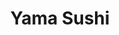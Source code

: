 ---
layout: place
title: "Yama Sushi"
permalink: /utah/park-city/yama-sushi.html
stateAbbr: UT
stateName: Utah
cityName: Park City
place_id: ChIJAQBAOf1yUocReb8aTyEz2fs
photos:
  - name: >-
      places/ChIJAQBAOf1yUocReb8aTyEz2fs/photos/AUy1YQ10kKzi8M6QBPEwjIXagSwoS9jv6nmlBTTD39aGvYx8LZ_aPp0nEdISnt9KtQ0xsbRy9C3-StX1U5GMUdQaDCxkOPdeX1x6vKbonVpRB9yaku0nxnoXGpiT8o5rQLvAqxpbprNC0Ht12jytEUi1EqvBW8AfHlAGD4gZZG2ZCnxihKupZJUu5a9Fbz6Qw5UnwaGRG2qdX-Tjk6MonlNAt0HI6846gKUX9C-RFsRGIIN19_XsMY3YSrwejkeU6xqbqaH1YwFg4WMN4wWBdGUIDAeEF0kasjutOxeWMC3U6gMVFQ
    widthPx: 1402
    heightPx: 900
    authorAttributions:
      - displayName: Yama Sushi
        uri: https://maps.google.com/maps/contrib/104080573880635958533
        photoUri: >-
          https://lh3.googleusercontent.com/a-/ALV-UjXGONguOkgVcIQc4_dEju_PJQaTwpMeH8zUoqPBnY0xpVYw6zh7=s100-p-k-no-mo
    flagContentUri: >-
      https://www.google.com/local/imagery/report/?cb_client=maps_api_places.places_api&image_key=!1e10!2sAF1QipPc-lgH6fzrNc0oJ_Y1e01Zsn1Dht6jtI_zmQnf&hl=en-US
    googleMapsUri: >-
      https://www.google.com/maps/place//data=!3m4!1e2!3m2!1sAF1QipPc-lgH6fzrNc0oJ_Y1e01Zsn1Dht6jtI_zmQnf!2e10!4m2!3m1!1s0x875272fd39400001:0xfbd933214f1abf79
  - name: >-
      places/ChIJAQBAOf1yUocReb8aTyEz2fs/photos/AUy1YQ0rBKg77H37IWPX6rCmNjhoo-pA52Oxb2yOLxdatAzbAetqdo3_To511CYSYURbIK4bPKcu5G7SuYbeBNRPkKDg8TlIWdsyBImH-TJE8nwKsk98SWw-ssIwi_-czuZmg1HAnQzWEKX2MFzc_yIZ8bpvoR7M0XruY1oWWN38Hdj-q72l3a5eexy9a9nWblkPXthuyuyqDrBk6fMHtwbjcs3u4JH_vkvIofUf36g4hpL_YZSs3oqqEPawd9M701wA60MsAZgfD1y2rldz78gD8hoYFjp9CjZnuDrpsiYofBF-NQ
    widthPx: 1199
    heightPx: 840
    authorAttributions:
      - displayName: Yama Sushi
        uri: https://maps.google.com/maps/contrib/104080573880635958533
        photoUri: >-
          https://lh3.googleusercontent.com/a-/ALV-UjXGONguOkgVcIQc4_dEju_PJQaTwpMeH8zUoqPBnY0xpVYw6zh7=s100-p-k-no-mo
    flagContentUri: >-
      https://www.google.com/local/imagery/report/?cb_client=maps_api_places.places_api&image_key=!1e10!2sAF1QipMR6371iF6Q2HtChzbFkveuyROhYv0JRrkrT_Ox&hl=en-US
    googleMapsUri: >-
      https://www.google.com/maps/place//data=!3m4!1e2!3m2!1sAF1QipMR6371iF6Q2HtChzbFkveuyROhYv0JRrkrT_Ox!2e10!4m2!3m1!1s0x875272fd39400001:0xfbd933214f1abf79
  - name: >-
      places/ChIJAQBAOf1yUocReb8aTyEz2fs/photos/AUy1YQ29KBk0pDkYB4pnXq-va-zm-a1WusWUvx81xVkqeMEf0HfIdTbkR8O8u36TDlpmliYUidGY4ygxeCHyjdmoLY_8ss2mMYEoGK6Ry4Qc_L0XzQGXvl_abS92jFfw-DLYcBld6sh98Y7p5Xk2vpwqbLv7xOYJ5afmrioBFhHzeh2ZoK2PwLLd1pKPsuA5ZNYXUHVjtovAL6DV7NSVuGnXGhPDXWbgL2OPsDkeZHZfIkkdqPCGX4o3ul2unKjLvJGB5cz_owVrPiY9f5jDC9RHVoiwGfzaX4q67pxD7Hhk9pIA6Q
    widthPx: 1399
    heightPx: 900
    authorAttributions:
      - displayName: Yama Sushi
        uri: https://maps.google.com/maps/contrib/104080573880635958533
        photoUri: >-
          https://lh3.googleusercontent.com/a-/ALV-UjXGONguOkgVcIQc4_dEju_PJQaTwpMeH8zUoqPBnY0xpVYw6zh7=s100-p-k-no-mo
    flagContentUri: >-
      https://www.google.com/local/imagery/report/?cb_client=maps_api_places.places_api&image_key=!1e10!2sAF1QipN4ngmeSwe5vJB4wLJ6zRoozVEqgaUUXAs910JX&hl=en-US
    googleMapsUri: >-
      https://www.google.com/maps/place//data=!3m4!1e2!3m2!1sAF1QipN4ngmeSwe5vJB4wLJ6zRoozVEqgaUUXAs910JX!2e10!4m2!3m1!1s0x875272fd39400001:0xfbd933214f1abf79
  - name: >-
      places/ChIJAQBAOf1yUocReb8aTyEz2fs/photos/AUy1YQ1Sfk3tgE1autCvdEJJ2VgOs6sGyhDsfck8ShRbxBoQJMan7vSLIkLF9ec1TnfsctH9K_pBKoHdkbj0z18covrUHdaCGGqQCxSubV_Agm81052Te-siVJCbXxjT02OXCo0IJ1rYk1377mm1jvQRyTivDmbhim2ExEJK5-mnMh73ZH3S1G5P_SsEE6fW8EUvNdSY0D7ukz66MszD9A1MOFF4hYNPCb91z_nIXDmqC-gTKhCsgajepbpeX6woOaeNRnjN166VRohuxtlhytosBYjDaBdEgBRVon8q7D-se5OjCw
    widthPx: 4800
    heightPx: 3204
    authorAttributions:
      - displayName: Yama Sushi
        uri: https://maps.google.com/maps/contrib/104080573880635958533
        photoUri: >-
          https://lh3.googleusercontent.com/a-/ALV-UjXGONguOkgVcIQc4_dEju_PJQaTwpMeH8zUoqPBnY0xpVYw6zh7=s100-p-k-no-mo
    flagContentUri: >-
      https://www.google.com/local/imagery/report/?cb_client=maps_api_places.places_api&image_key=!1e10!2sAF1QipOjWx6hBYGcICMZEOVhltoVh6XCTjBuZ6LC4LPx&hl=en-US
    googleMapsUri: >-
      https://www.google.com/maps/place//data=!3m4!1e2!3m2!1sAF1QipOjWx6hBYGcICMZEOVhltoVh6XCTjBuZ6LC4LPx!2e10!4m2!3m1!1s0x875272fd39400001:0xfbd933214f1abf79
  - name: >-
      places/ChIJAQBAOf1yUocReb8aTyEz2fs/photos/AUy1YQ1RKRbOVmLt7PO4HXegX-kJRIIcK-U5XSV1J0JCGsxfXn1qDVNt-A1IXtjN5sYVeQJC2Qn-YjUS_QaiI5n9KVizfwQr7LXRWasSUF4q47RUAoERHYNG3D5dViIic3ExEPLzftmVpyTqWYYO1O8E-Lqdfi4diUC8JnQ4aU8P4wGtKEfL-K-d7KtnEhRNkpBsw6EImUOg5IJtXWgVY00X7cD5MqSrrdJ7NXo7zb8leSRaf6cfZi7uDhSPv0LMf2znJAJl3fRAXN5eHSu1qRXuotvfJkxb_8ZvRt4rWn9orD9k6A
    widthPx: 3600
    heightPx: 4800
    authorAttributions:
      - displayName: Yama Sushi
        uri: https://maps.google.com/maps/contrib/104080573880635958533
        photoUri: >-
          https://lh3.googleusercontent.com/a-/ALV-UjXGONguOkgVcIQc4_dEju_PJQaTwpMeH8zUoqPBnY0xpVYw6zh7=s100-p-k-no-mo
    flagContentUri: >-
      https://www.google.com/local/imagery/report/?cb_client=maps_api_places.places_api&image_key=!1e10!2sAF1QipMAg-1Vlvu3AG977FD5FerQLTukAmcQ772x-8uV&hl=en-US
    googleMapsUri: >-
      https://www.google.com/maps/place//data=!3m4!1e2!3m2!1sAF1QipMAg-1Vlvu3AG977FD5FerQLTukAmcQ772x-8uV!2e10!4m2!3m1!1s0x875272fd39400001:0xfbd933214f1abf79
  - name: >-
      places/ChIJAQBAOf1yUocReb8aTyEz2fs/photos/AUy1YQ1vP1DAZiktC0vie8mXPjxoiFzgZcpIy6hjxJFA7o2N1SJ2KU3GcZSn5PfjZqSqQjRPfMbtQ2qPBQQLXUx9IoYdoaQqVHRB9qvzfl1XyH1LbcPvN7PIbGkH0JjrD2SzWAabr2NQvo2ZQNp81ABBqrhSNUfGAtodNmLtadZvpib5mLmw2PA-chR4xo16zt4TS5fv085Vjdi1MinB8tHIYt-RRUPu1Qt3K8aWZidM7YSnuEF3g5URkDMOw1TAX_ETSZvK3_XOzPCIp9gTAXfmIEFagsMvbsiI-wiZzgOhrjPmqnvJO20t2DI4kXlvhtSefb6a6DyEuF8OGP2ahblk1UMSUWp2YJ32aYWYzCUWfGcBbGXMooo5PvELPhe1oxG2XjYuH3h104ZDe5wLF-g8t7QkxeVDMUAoSV3i7bYuDJQyjpJH
    widthPx: 3024
    heightPx: 4032
    authorAttributions:
      - displayName: Vonnie
        uri: https://maps.google.com/maps/contrib/116678335219662213938
        photoUri: >-
          https://lh3.googleusercontent.com/a-/ALV-UjXy0MAJ-HwdfeLwBula7nBqUH8vfBkMU7eRSD3cD7ApamgRqCvj=s100-p-k-no-mo
    flagContentUri: >-
      https://www.google.com/local/imagery/report/?cb_client=maps_api_places.places_api&image_key=!1e10!2sCIHM0ogKEICAgICutIHy7wE&hl=en-US
    googleMapsUri: >-
      https://www.google.com/maps/place//data=!3m4!1e2!3m2!1sCIHM0ogKEICAgICutIHy7wE!2e10!4m2!3m1!1s0x875272fd39400001:0xfbd933214f1abf79
  - name: >-
      places/ChIJAQBAOf1yUocReb8aTyEz2fs/photos/AUy1YQ1CWcVUqsIwy4I2B0-WjHjvnK2KI5k0_L00KSjau9rT_yTcx0bcC1Zd1GDEL2hiuhONbHchwosyPnQrKsAs_-yLnSHNYAOkjy0j2QJ-Yg8xNK4xTr5DFX-VsL6D2lTKgz_D9cIQo-PMvQZS92BohTBuwIuQmsDuzuMh_TLknvP-WrANcbCda9Wjyy9AP1R7YUgO6BEOJKGjD5aBig0RzkT3amZ9QgtzOr_QxIhE8XRJYGejRIf5tLY_QI5Gg33YHs2oqfGg_R2kmnCXJPIZ8hQI0kQlTbcgJ5e3D6Lp-MVlQg
    widthPx: 2500
    heightPx: 1724
    authorAttributions:
      - displayName: Yama Sushi
        uri: https://maps.google.com/maps/contrib/104080573880635958533
        photoUri: >-
          https://lh3.googleusercontent.com/a-/ALV-UjXGONguOkgVcIQc4_dEju_PJQaTwpMeH8zUoqPBnY0xpVYw6zh7=s100-p-k-no-mo
    flagContentUri: >-
      https://www.google.com/local/imagery/report/?cb_client=maps_api_places.places_api&image_key=!1e10!2sAF1QipOjNFVAQvujPexQiVUdIC6o0jWE3xDLIx3hnE1L&hl=en-US
    googleMapsUri: >-
      https://www.google.com/maps/place//data=!3m4!1e2!3m2!1sAF1QipOjNFVAQvujPexQiVUdIC6o0jWE3xDLIx3hnE1L!2e10!4m2!3m1!1s0x875272fd39400001:0xfbd933214f1abf79
  - name: >-
      places/ChIJAQBAOf1yUocReb8aTyEz2fs/photos/AUy1YQ0om8QL9GPMItOlEWZQ4oadyCkkWS29o556hYdIh1oqJZJyLa2B_eAMuRyOpoWwzhXkz8OW1RbbQvQQDjmiiwt7CSZ31xS7yGiCSuNKEIv9BvFkZZsZJZT9CYgVHRHUthUdP2jRWalBvCwRVH8oClvbhmQmzPRJ0um_Cshvi7lkL3ul1om05TU8umeDXcc0O8UoobKrz77QruEG822UksXG7nM83fqlzaF353z6aaHvMhwdHt5CKzDiqh6rhkXKsWF_OzBO6Q501p_Ag6Tyyk9PJO9THupRYyUzTC8KiOCgNQ
    widthPx: 3000
    heightPx: 1933
    authorAttributions:
      - displayName: Yama Sushi
        uri: https://maps.google.com/maps/contrib/104080573880635958533
        photoUri: >-
          https://lh3.googleusercontent.com/a-/ALV-UjXGONguOkgVcIQc4_dEju_PJQaTwpMeH8zUoqPBnY0xpVYw6zh7=s100-p-k-no-mo
    flagContentUri: >-
      https://www.google.com/local/imagery/report/?cb_client=maps_api_places.places_api&image_key=!1e10!2sAF1QipOlu8FBSw1wJfWwPoB6MYS_yCqIf8Q2Z7D8XP8c&hl=en-US
    googleMapsUri: >-
      https://www.google.com/maps/place//data=!3m4!1e2!3m2!1sAF1QipOlu8FBSw1wJfWwPoB6MYS_yCqIf8Q2Z7D8XP8c!2e10!4m2!3m1!1s0x875272fd39400001:0xfbd933214f1abf79
  - name: >-
      places/ChIJAQBAOf1yUocReb8aTyEz2fs/photos/AUy1YQ3R__iDZUrUGK9XcnN0PlIh6Aiabz5GHkoM1LQkacAp3D-NmRISC9_37TRNbPhehEx7U9ObTu6V5Zwj9yez8qSbCjggX_DiWdpre_jqCxjcwIew9wZmQ1TtX2-UHiTdKe_gfoCjZW3h6EyJyyiBZy9TZX5Ge4rFiReLOtsmcJCAo59JmGimb26RUo8632ywB6-cZXkFcVFkT9E85sU4Pnzzx5q5GKv5pTK14K8edDPnZop7XNAQgkDz6G9vk82AlFDMwCI3jwF3r-j18hS_jAcrWIZWn0ZSPoMrG3Ea2b-83w
    widthPx: 3600
    heightPx: 4800
    authorAttributions:
      - displayName: Yama Sushi
        uri: https://maps.google.com/maps/contrib/104080573880635958533
        photoUri: >-
          https://lh3.googleusercontent.com/a-/ALV-UjXGONguOkgVcIQc4_dEju_PJQaTwpMeH8zUoqPBnY0xpVYw6zh7=s100-p-k-no-mo
    flagContentUri: >-
      https://www.google.com/local/imagery/report/?cb_client=maps_api_places.places_api&image_key=!1e10!2sAF1QipN-z8yKA41s0YSLdIKLYs-WdSd2zKQAMszSAld6&hl=en-US
    googleMapsUri: >-
      https://www.google.com/maps/place//data=!3m4!1e2!3m2!1sAF1QipN-z8yKA41s0YSLdIKLYs-WdSd2zKQAMszSAld6!2e10!4m2!3m1!1s0x875272fd39400001:0xfbd933214f1abf79
  - name: >-
      places/ChIJAQBAOf1yUocReb8aTyEz2fs/photos/AUy1YQ0PdCjpoUS_exznXxESW34pqOghYtOPf76GIHSWLPo--hraXB2xXgxDKQNQFNnbm3iLjeVK7BI_Av_1pm2NAsMpVlzFT11YmLvidYRRENWMc15YpZ72sWWDnV26j3ssbWlSHcxrjmRw6ek-PZ3y032A3m5JDx2GhLowjkH3mQiNaC99fa8fCmjCp63idXA7ZUfYUzAggwgeg3cgHTOzufU0_RLuXYx6Ya4-PxHE7TCtu6Q4jTs6X-70UJ3WxlhlP4FPJIxRSSWs0PvcTX2d3uFyUztW_PYpqNTkkn3oC-6AwUa_U3KhyUz97aIzidpLf0YJjyduQheAuFGBcAQyKcwf2YiVBhgIh4Ys2t7yE5mlHSdctcFCrzTSRHW-cqc5CN0of3jlcDIzSj4YLrjkI6Z0WBTiij1ELdVQ9buyQC0ik8o
    widthPx: 2026
    heightPx: 3514
    authorAttributions:
      - displayName: Montage DV
        uri: https://maps.google.com/maps/contrib/103067538186553095537
        photoUri: >-
          https://lh3.googleusercontent.com/a-/ALV-UjWOCWUgyZ8FJ3H1gsGw0QAquesVBUWjgSvmAVr1KDlxwSVJGR0=s100-p-k-no-mo
    flagContentUri: >-
      https://www.google.com/local/imagery/report/?cb_client=maps_api_places.places_api&image_key=!1e10!2sCIHM0ogKEICAgIDU87qZtgE&hl=en-US
    googleMapsUri: >-
      https://www.google.com/maps/place//data=!3m4!1e2!3m2!1sCIHM0ogKEICAgIDU87qZtgE!2e10!4m2!3m1!1s0x875272fd39400001:0xfbd933214f1abf79
address: 9100 Marsac Ave Sixth Floor, Park City, UT 84060, USA
street: 9100 Marsac Ave Sixth Floor
city: Park City
state: UT
zip: '84060'
country: USA
neighborhood: null
latitude: '40.616017'
longitude: '-111.511912'
accessibility_options:
  wheelchairAccessibleParking: true
  wheelchairAccessibleEntrance: true
  wheelchairAccessibleSeating: true
business_status: OPERATIONAL
name: Yama Sushi
google_maps_links:
  directionsUri: >-
    https://www.google.com/maps/dir//''/data=!4m7!4m6!1m1!4e2!1m2!1m1!1s0x875272fd39400001:0xfbd933214f1abf79!3e0
  placeUri: https://maps.google.com/?cid=18147592391620214649
  writeAReviewUri: >-
    https://www.google.com/maps/place//data=!4m3!3m2!1s0x875272fd39400001:0xfbd933214f1abf79!12e1
  reviewsUri: >-
    https://www.google.com/maps/place//data=!4m4!3m3!1s0x875272fd39400001:0xfbd933214f1abf79!9m1!1b1
  photosUri: >-
    https://www.google.com/maps/place//data=!4m3!3m2!1s0x875272fd39400001:0xfbd933214f1abf79!10e5
primary_type: Sushi Restaurant
opening_hours:
  regular: null
  current: null
secondary_opening_hours:
  regular:
    weekdayDescriptions: null
    type: null
  current:
    weekdayDescriptions: null
    type: null
phone: null
price_level: null
price_range: null
rating: null
rating_count: 0
website: null
description: null
reviews: null
parking_options: null
payment_options: null
allow_dogs: null
curbside_pickup: null
delivery: null
dine_in: null
good_for_children: null
good_for_groups: null
good_for_sports: null
live_music: null
menu_for_children: null
outdoor_seating: null
reservable: null
restroom: null
serves_beer: null
serves_breakfast: null
serves_brunch: null
serves_cocktails: null
serves_coffee: null
serves_dinner: null
serves_dessert: null
serves_lunch: null
serves_vegetarian_food: null
serves_wine: null
takeout: null
slug: Yama-Sushi

---